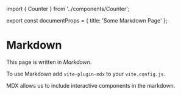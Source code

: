 import { Counter } from '../components/Counter';

export const documentProps = {
title: 'Some Markdown Page'
};

# Markdown

This page is written in _Markdown_.

To use Markdown add `vite-plugin-mdx` to your `vite.config.js`.

MDX allows us to include interactive components in the markdown. <Counter/>

